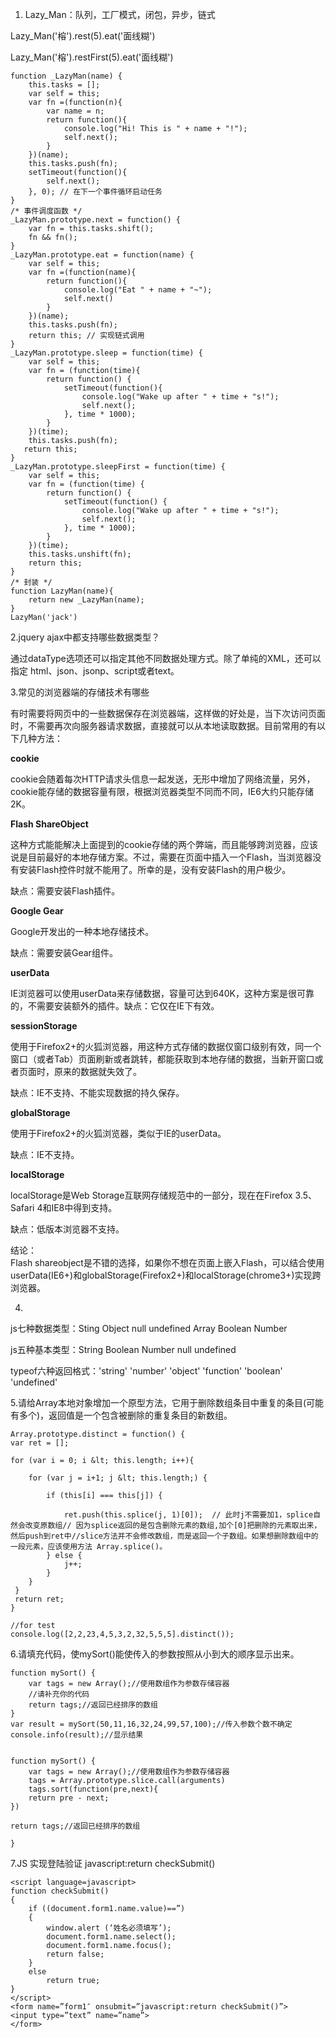 1. Lazy\_Man：队列，工厂模式，闭包，异步，链式

Lazy\_Man\('榕'\).rest\(5\).eat\('面线糊'\)

Lazy\_Man\('榕'\).restFirst\(5\).eat\('面线糊'\)

```
function _LazyMan(name) {
    this.tasks = [];   
    var self = this;
    var fn =(function(n){
        var name = n;
        return function(){
            console.log("Hi! This is " + name + "!");
            self.next();
        }
    })(name);
    this.tasks.push(fn);
    setTimeout(function(){
        self.next();
    }, 0); // 在下一个事件循环启动任务
}
/* 事件调度函数 */
_LazyMan.prototype.next = function() { 
    var fn = this.tasks.shift();
    fn && fn();
}
_LazyMan.prototype.eat = function(name) {
    var self = this;
    var fn =(function(name){
        return function(){
            console.log("Eat " + name + "~");
            self.next()
        }
    })(name);
    this.tasks.push(fn);
    return this; // 实现链式调用
}
_LazyMan.prototype.sleep = function(time) {
    var self = this;
    var fn = (function(time){
        return function() {
            setTimeout(function(){
                console.log("Wake up after " + time + "s!");
                self.next();
            }, time * 1000);
        }
    })(time);
    this.tasks.push(fn);
   return this;
}
_LazyMan.prototype.sleepFirst = function(time) {
    var self = this;
    var fn = (function(time) {
        return function() {
            setTimeout(function() {
                console.log("Wake up after " + time + "s!");
                self.next();
            }, time * 1000);
        }
    })(time);
    this.tasks.unshift(fn);
    return this;
}
/* 封装 */
function LazyMan(name){
    return new _LazyMan(name);
}
LazyMan('jack')
```

2.jquery ajax中都支持哪些数据类型？

通过dataType选项还可以指定其他不同数据处理方式。除了单纯的XML，还可以指定 html、json、jsonp、script或者text。

3.常见的浏览器端的存储技术有哪些

有时需要将网页中的一些数据保存在浏览器端，这样做的好处是，当下次访问页面时，不需要再次向服务器请求数据，直接就可以从本地读取数据。目前常用的有以下几种方法：

**cookie**

cookie会随着每次HTTP请求头信息一起发送，无形中增加了网络流量，另外，cookie能存储的数据容量有限，根据浏览器类型不同而不同，IE6大约只能存储2K。

**Flash ShareObject**

这种方式能能解决上面提到的cookie存储的两个弊端，而且能够跨浏览器，应该说是目前最好的本地存储方案。不过，需要在页面中插入一个Flash，当浏览器没有安装Flash控件时就不能用了。所幸的是，没有安装Flash的用户极少。

缺点：需要安装Flash插件。

**Google Gear**

Google开发出的一种本地存储技术。

缺点：需要安装Gear组件。

**userData**

IE浏览器可以使用userData来存储数据，容量可达到640K，这种方案是很可靠的，不需要安装额外的插件。缺点：它仅在IE下有效。

**sessionStorage**

使用于Firefox2+的火狐浏览器，用这种方式存储的数据仅窗口级别有效，同一个窗口（或者Tab）页面刷新或者跳转，都能获取到本地存储的数据，当新开窗口或者页面时，原来的数据就失效了。

缺点：IE不支持、不能实现数据的持久保存。

**globalStorage**

使用于Firefox2+的火狐浏览器，类似于IE的userData。

缺点：IE不支持。

**localStorage**

localStorage是Web Storage互联网存储规范中的一部分，现在在Firefox 3.5、Safari 4和IE8中得到支持。

缺点：低版本浏览器不支持。

结论：  
Flash shareobject是不错的选择，如果你不想在页面上嵌入Flash，可以结合使用userData\(IE6+\)和globalStorage\(Firefox2+\)和localStorage\(chrome3+\)实现跨浏览器。

4.

js七种数据类型：Sting  Object  null  undefined  Array  Boolean  Number

js五种基本类型：String Boolean Number null undefined

typeof六种返回格式：'string'  'number'  'object'  'function'  'boolean'  'undefined'

5.请给Array本地对象增加一个原型方法，它用于删除数组条目中重复的条目\(可能有多个\)，返回值是一个包含被删除的重复条目的新数组。

```
Array.prototype.distinct = function() {
var ret = [];

for (var i = 0; i &lt; this.length; i++){

    for (var j = i+1; j &lt; this.length;) {   

        if (this[i] === this[j]) {

            ret.push(this.splice(j, 1)[0]);  // 此时j不需要加1，splice自然会改变原数组// 因为splice返回的是包含删除元素的数组,加个[0]把删除的元素取出来，然后push到ret中//slice方法并不会修改数组，而是返回一个子数组。如果想删除数组中的一段元素，应该使用方法 Array.splice()。
        } else {
            j++;
        }
    }
 }
 return ret;
}

//for test
console.log([2,2,23,4,5,3,2,32,5,5,5].distinct());
```

6.请填充代码，使mySort\(\)能使传入的参数按照从小到大的顺序显示出来。

```
function mySort() {
	var tags = new Array();//使用数组作为参数存储容器
	//请补充你的代码
	return tags;//返回已经排序的数组
}
var result = mySort(50,11,16,32,24,99,57,100);//传入参数个数不确定
console.info(result);//显示结果


function mySort() {
	var tags = new Array();//使用数组作为参数存储容器
	tags = Array.prototype.slice.call(arguments)
	tags.sort(function(pre,next){
	return pre - next;
})

return tags;//返回已经排序的数组

}
```

7.JS 实现登陆验证 javascript:return checkSubmit\(\)

```
<script language=javascript>
function checkSubmit()
{
    if ((document.form1.name.value)==”)
    {
        window.alert (‘姓名必须填写’);
        document.form1.name.select();
        document.form1.name.focus();
        return false;
    }
    else
        return true;
}
</script>
<form name=”form1″ onsubmit=”javascript:return checkSubmit()”>
<input type=”text” name=”name”>
</form>
```



